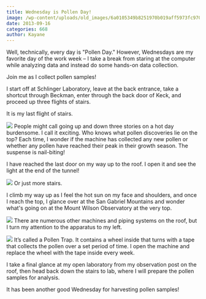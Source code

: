 ```yaml
---
title: Wednesday is Pollen Day!
image: /wp-content/uploads/old_images/6a0105349b8251970b019aff5973fc970c-800wi.jpg
date: 2013-09-16
categories: 668
author: Kayane
---
```



Well,
technically, every day is "Pollen Day." However, Wednesdays are my favorite day
of the work week – I take a break from staring at the computer while analyzing data and instead do some hands-on data collection.

Join
me as I collect pollen samples!

I
start off at Schlinger Laboratory, leave at the back entrance, take a
shortcut through Beckman, enter
through the back door of Keck, and proceed up three flights of stairs.

It is my last flight of stairs.


![](/old_images/6a0105349b8251970b019aff59da5f970d-320wi.jpg)
People
might call going up and down three stories on a hot day burdensome. I call it
exciting. Who knows what pollen discoveries lie on the top? Each time, I
wonder if the machine has collected any new pollen or whether any pollen have
reached their peak in their growth season. The suspense is nail-biting!

I
have reached the last door on my way up to the roof. I open it and see the
light at the end of the tunnel!

![](/old_images/6a0105349b8251970b019aff594b79970b-320wi.jpg)
Or
just more stairs.

I
climb my way up as I feel the hot sun on my face and shoulders, and once I reach the top, I glance over at the San Gabriel Mountains and wonder what's going on at the Mount Wilson Observatory at the very top.


![](/old_images/6a0105349b8251970b019aff597716970c-500wi.jpg)
There are numerous other machines and piping systems on the roof, but I turn my attention
to the apparatus to my left.


![](/old_images/6a0105349b8251970b019aff5977cf970c-500wi.jpg)
It’s
called a Pollen Trap. It contains a wheel inside that turns with a tape that collects
the pollen over a set period of time. I open the machine and replace the wheel with the tape inside every week.

I
take a final glance at my open laboratory from my observation post on the roof, then
head back down the stairs to lab, where I will prepare the pollen samples for
analysis.

It
has been another good Wednesday for harvesting pollen samples!

